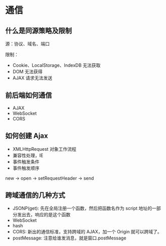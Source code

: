 # 通信

## 什么是同源策略及限制

源：协议、域名、端口

限制：

- Cookie、LocalStorage、IndexDB 无法获取
- DOM 无法获得
- AJAX 请求无法发送

## 前后端如何通信

- AJAX
- WebSocket
- CORS

## 如何创建 Ajax

- XMLHttpRequest 对象工作流程
- 兼容性处理，IE
- 事件触发条件
- 事件触发顺序

new -> open -> setRequestHeader -> send

## 跨域通信的几种方式

- JSONP(get): 先在全局注册一个函数，然后把函数名作为 script 地址的一部分发出去，响应的是这个函数
- WebSocket
- hash
- CORS: 新出的通信标准，支持跨域的 AJAX，加一个 Origin 就可以跨域了。 
- postMessage: 注意给谁发消息，就是窗口.postMessage